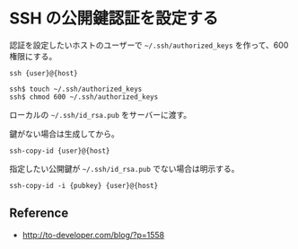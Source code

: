 # SSH の公開鍵認証を設定する

認証を設定したいホストのユーザーで `~/.ssh/authorized_keys` を作って、600 権限にする。

    ssh {user}@{host}

    ssh$ touch ~/.ssh/authorized_keys
    ssh$ chmod 600 ~/.ssh/authorized_keys

ローカルの `~/.ssh/id_rsa.pub` をサーバーに渡す。

鍵がない場合は生成してから。

    ssh-copy-id {user}@{host}

指定したい公開鍵が `~/.ssh/id_rsa.pub` でない場合は明示する。

    ssh-copy-id -i {pubkey} {user}@{host}

## Reference

- http://to-developer.com/blog/?p=1558
